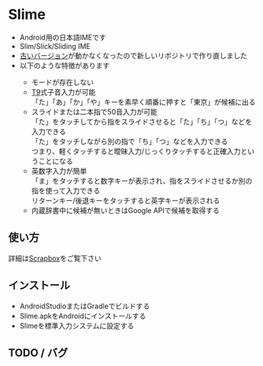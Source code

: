 <h1>Slime</h1>

<ul>
  <li>Android用の日本語IMEです</li>
  <li>Slim/Slick/Sliding IME</li>
  <li><a href="https://github.com/masui/SlimeOld">古いバージョン</a>が動かなくなったので新しいリポジトリで作り直しました</li>
  <li>以下のような特徴があります</li>
    <ul>
      <li>モードが存在しない</li>
      <li><a href="https://ja.wikipedia.org/wiki/T9">T9</a>式子音入力が可能</li>
      「た」「あ」「か」「や」キーを素早く順番に押すと「東京」が候補に出る
      <li>スライドまたは二本指で50音入力が可能</li>
      「た」をタッチしてから指をスライドさせると「た」「ち」「つ」などを入力できる<br>
      「た」をタッチしながら別の指で「ち」「つ」などを入力できる<br>
      つまり、軽くタッチすると曖昧入力/じっくりタッチすると正確入力ということになる
      <li>英数字入力が簡単</li>
      「ま」をタッチすると数字キーが表示され、指をスライドさせるか別の指を使って入力できる<br>
      リターンキー/後退キーをタッチすると英字キーが表示される
      <li>内蔵辞書中に候補が無いときはGoogle APIで候補を取得する</li>
    </ul>
</ul>

<h2>使い方</h2>

詳細は<a href="https://Scrapbox.io/masui-Slime">Scrapbox</a>をご覧下さい

<h2>インストール</h2>

<ul>
  <li>AndroidStudioまたはGradleでビルドする</li>
  <li>Slime.apkをAndroidにインストールする</li>
  <li>Slimeを標準入力システムに設定する</li>
</ul>

<h2>TODO / バグ</h2>
